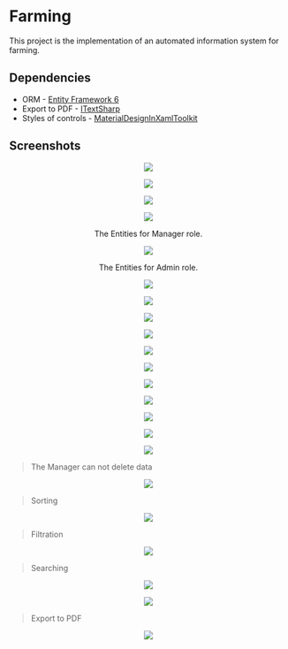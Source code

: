 # Farming

This project is the implementation of an automated information system for farming.

## Dependencies

* ORM - [Entity Framework 6](https://github.com/aspnet/EntityFramework6)
* Export to PDF - [ITextSharp](https://github.com/itext/itextsharp)
* Styles of controls - [MaterialDesignInXamlToolkit](https://github.com/ButchersBoy/MaterialDesignInXamlToolkit)

## Screenshots

<p align="center">
  <img src="https://lh3.googleusercontent.com/I3OJqdkw-Ic8E8QFCuAd3qjzB-Dr11MBPmI36k_S958-raG_A1e-Geg409lA51g-n66Ixyj1aqgXmJvucOx8=w1600-h794">
</p>

<p align="center">
  <img src="https://lh4.googleusercontent.com/r8EM8uBsoSghuKgHHKdN2EUpw1fizPLEuvII8DE7AwMLyxF40d8qzaO4Vh8vsQIujmXYhXKkoHJAHIIUqP6y=w1600-h755">
</p>

<p align="center">
  <img src="https://lh3.googleusercontent.com/7bRlaKphjWHFg0RL4htXtS6TLD6lci_zGzZlDw180Y6cEebxbzjwH_BZ9s-PwcUKIXnJxNVQsUmKeijfcjTs=w1199-h794">
</p>

<p align="center">
  <img src="https://lh3.googleusercontent.com/k-w1lAAoM8iCrDZogrb9FSebH6HnxizRmEZNLd6TJYoUUtGCt1utlIR13kKrw78Dr_bTSk9a5Zmj8dEfjWhO=w1199-h794">
</p>

<p align="center">
  The Entities for Manager role.
</p>

<p align="center">
  <img src="https://lh5.googleusercontent.com/BEdg4nFJLnGpEoLPEM-b86xlQ4eWFFcFM7XmoHfe2_zzwzak_FkzdttLFu8gfppPatqUCgq_hSQneIS3XqOK=w1199-h794-rw">
</p>

<p align="center">
  The Entities for Admin role.
</p>

<p align="center">
  <img src="https://lh5.googleusercontent.com/n79-KUGQEhwIpJB1ABYjX6JYF7tRR8uBPyXvE5fR6S-ElxqmOZA9k8N2XXfMOJ-xFCA9SiudoTEe4wFmJx9I=w1199-h794-rw">
</p>

<p align="center">
  <img src="https://lh4.googleusercontent.com/Ostwa9KMsQS6UmzbrmcONu4FYeuJsrNaoCuKA6VLqGn_YdEF7doFXEDpdrgEbfiJQa9lq7K2nIWbBwmJ0WcN=w1199-h794">
</p>

<p align="center">
  <img src="https://lh3.googleusercontent.com/BeGhUy4t0m_0OD25FjbK_c-FuToP0VohU1SsQJDkaHUwpkEx55ODtUn5zzBmX8BkLF_VAIPNQ2JpI9bllFjnMLWdGk6dm54rdOWl-PPAAWbAVRN4_PeSXxOB1ESVmAH9ptwrgP5I5N2qabnFsMGa47Ll1z7-JxFf-vtnmzxSq5AWbeMdR54_c-OPDb0t8nVjkqUsMSgDJN8YGQKgCxDp2ZaOf-MQQKsj_l8eE6HHp3IS1V-JvhgikAUc2_tAt-TW2xg5kKe1Eisl1hKnBbfxiAkzqCnsyr_13bNremGllGAp9LvePHt6gCs7Csg04LWu2leEruEmX-2P3Ds4I_XKXRwqushd8S4Cm3e50CcgfD9wQNvtb4AmpawaHovBtYinw9QtUYzg6oEkF7D2n97Js8S5KXn9cw5OR1zjkfD_03eUIU-CEJ3i5iTck_04aUHCOZdtEonNu9elGYy9T7TafbV-gCKhdX8B1lrO6QKtT-2VX9GZThNUHtyCmoOtEU1jlK15RY1lP5-DABx-o2oEV-z64lIViYHO4lI0bDOUBqVe8oby-5b_MGZJMDmoBBNH=w1600-h794">
</p>

<p align="center">
  <img src="https://lh3.googleusercontent.com/VcjckRb_NUzhs_K4YXnFG4pPDamigWnskBVrL6o6t_g2ugdJgDsLsSAWSHjn8Dx7LuUAwWn9mvIcbwWsJi-w=w1199-h794">
</p>

<p align="center">
  <img src="https://lh6.googleusercontent.com/Hjedgo8S0pFf3v_CEfBrX7J1D-z4UaxI1VNEHahGwYJtLHEM6rOZ7rmuywWg82wXZmAY99sdbB563_k_2kd7=w1199-h794">
</p>

<p align="center">
  <img src="https://lh4.googleusercontent.com/gcZHiPqTJZtHcNpz33wEYEY9POOeUwx2ZYGbSI51W4K7YnuEVXrHi9n_vuDxIW8LXz2cY75UFQYky8BQpOzl=w1600-h794">
</p>

<p align="center">
  <img src="https://lh3.googleusercontent.com/CyjgX7R0nYVf1haDa8-aRiX44T_13i2T28kh_tbOYIqWJnoWPD4qQng8yMKNtPAcFNRLlXsL3Xj1ToR_WwKi=w1199-h794">
</p>

<p align="center">
  <img src="https://lh4.googleusercontent.com/3YoB-ltH7zSwHah65PKLBVgmLjIKUrFs35ZKx1rav-P7JkoEXKF-FsAfIPXDysLTk_CXpM_OjW3VEYayMFx_=w1600-h794">
</p>

<p align="center">
  <img src="https://lh3.googleusercontent.com/sRe9YQYi1BHqFHe2I3q1IBsLFAcZTwIjzyLbaeuzl6ODPvj2-O_nALnWmmUIEudcanzLXeN3uQfl5wpSfkzU=w1199-h794-rw">
</p>

<p align="center">
  <img src="https://lh6.googleusercontent.com/4Oe-LpKplsRw5RRpbymK56OwagQKhXb5I_xVoHEw9-n9YCQX5Of0NtMuaUAzuOSOgJbTsVv5N2OU1Yz4XMAW=w1199-h794-rw">
</p>

<p align="center">
  <img src="https://lh3.googleusercontent.com/mVEMIHTyDkRge__BaLAtUuy29aX43aqZWXnrfRb-OUF-EueDEoltojyZl9wUBhTPm8x5txO9heqnBPDoTsum=w1199-h794-rw">
</p>

> The Manager can not delete data

<p align="center">
  <img src="https://lh6.googleusercontent.com/NMZ_WIRjN1K7pob0t9duG4psHyhPNL2D4Kp2We_ioiFKqGNGOcBf7e52JacRlZ8tlj60RGYZ47XebBDPcL6h=w1199-h794-rw">
</p>

> Sorting

<p align="center">
  <img src="https://lh6.googleusercontent.com/OepJH9VEXt_bYvIfAi99ZHfiLTLJOZWtYLLA2XjZpFpYQ0gzJ-Y5LYpYjzGxoV6U72BD9wxVf7CkzRrYI0LQ=w1199-h794">
</p>

> Filtration

<p align="center">
  <img src="https://lh3.googleusercontent.com/5E93yyeZglJ0qewT0eQZ82fYQUnwMlthIyZCg8QeZeSacByXrajlyNXNYpKtAJuHDCEXwVWoqus0UP_cUTLye0cqsWJxiyqeGh0FLdlGK75iSKULlIkCAM4RV9RnuQYNQ8XXHFyhIMeKpIqt5pBvN_g4OkEfYrdsEBmRtRCZDpP1-r4ufOp4RTIZwdCIX92WSJF6zw9YCuETDP5l0evdJ1TlOWdej3c6m9usuRfB7IU1chSxG4VQbtPn8yWt4nJebldSuQnTtGGAoroa0hYCRuqPxDh56y6hHZT2ocNyEwFTKhTmLOAz0XmbsLeJlVpUwT8zUwzV2HKyiJ6yl_gmCctnscvNDxx5ISaDzRcmGEZmB-Fih0_ZOx42ljId9bKeEMkDC6nQ9xx2Mog7UJD6Ftr6mcCquD0ASTdq6FUSNkEdzgnaKyfR7_iF1JDGffCUCkWmuWrYPesIObhPxZNvBvdF02LSfKxW2LZ4WD4CuNV0uHEbaf9CRDbcqNk1g5Npk_cQLiOsZew61uwjI_y6gfoPuWUC1ctuWjQMqvsLTZx55rITaJFAnVlrsLhhoOZI=w1600-h794">
</p>

> Searching

<p align="center">
  <img src="https://lh3.googleusercontent.com/46GXo6w1SrG-2cXJsaaats6iKo10cBA7-G_8GvYJgWOd52XcYxXvWlvmE5Ftcfhov2uYP-GQXNbEqxokIRNz=w1199-h794">
</p>

<p align="center">
  <img src="https://lh4.googleusercontent.com/vAIV5WcFg_1TyGaBlePNly7A7EW4_EDC6M3q4jv6HQNgX0i_PDhYHYLTY3x8cNv10WTXgJJcQuxlGIeW--tH=w1199-h794">
</p>

> Export to PDF

<p align="center">
  <img src="https://lh4.googleusercontent.com/3oZFdZX5D6k2veds6J-QX6nuTl9V3rC4v58gAZjtwHUg2vaP58OmKR4520wKuioF8hg6dnbqanwIqhEFUy90=w1199-h794-rw">
</p>
